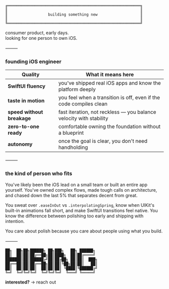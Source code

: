 ```
╔═══════════════════════════════════════════════════════════╗
║                                                           ║
║                  building something new                   ║
║                                                           ║
╚═══════════════════════════════════════════════════════════╝
```

consumer product, early days.  
looking for one person to own iOS.

⸻

### founding iOS engineer

Quality | What it means here
--------|-------------------
**SwiftUI fluency** | you've shipped real iOS apps and know the platform deeply
**taste in motion** | you feel when a transition is off, even if the code compiles clean
**speed without breakage** | fast iteration, not reckless — you balance velocity with stability
**zero-to-one ready** | comfortable owning the foundation without a blueprint
**autonomy** | once the goal is clear, you don't need handholding

⸻

### the kind of person who fits

You've likely been the iOS lead on a small team or built an entire app yourself. You've owned complex flows, made tough calls on architecture, and chased down the last 5% that separates decent from great.

You sweat over `.easeInOut` vs `.interpolatingSpring`, know when UIKit's built-in animations fall short, and make SwiftUI transitions feel native. You know the difference between polishing too early and shipping with intention.

You care about polish because you care about people using what you build.

⸻

```
██╗  ██╗██╗██████╗ ██╗███╗   ██╗ ██████╗ 
██║  ██║██║██╔══██╗██║████╗  ██║██╔════╝ 
███████║██║██████╔╝██║██╔██╗ ██║██║  ███╗
██╔══██║██║██╔══██╗██║██║╚██╗██║██║   ██║
██║  ██║██║██║  ██║██║██║ ╚████║╚██████╔╝
╚═╝  ╚═╝╚═╝╚═╝  ╚═╝╚═╝╚═╝  ╚═══╝ ╚═════╝ 
```

**interested?** → reach out

